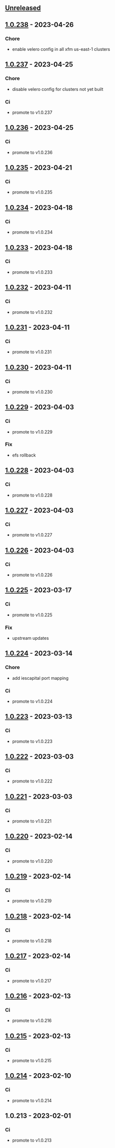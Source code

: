 <a name="unreleased"></a>
## [Unreleased]


<a name="1.0.238"></a>
## [1.0.238] - 2023-04-26
### Chore
- enable velero config in all xfm us-east-1 clusters


<a name="1.0.237"></a>
## [1.0.237] - 2023-04-25
### Chore
- disable velero config for clusters not yet built

### Ci
- promote to v1.0.237


<a name="1.0.236"></a>
## [1.0.236] - 2023-04-25
### Ci
- promote to v1.0.236


<a name="1.0.235"></a>
## [1.0.235] - 2023-04-21
### Ci
- promote to v1.0.235


<a name="1.0.234"></a>
## [1.0.234] - 2023-04-18
### Ci
- promote to v1.0.234


<a name="1.0.233"></a>
## [1.0.233] - 2023-04-18
### Ci
- promote to v1.0.233


<a name="1.0.232"></a>
## [1.0.232] - 2023-04-11
### Ci
- promote to v1.0.232


<a name="1.0.231"></a>
## [1.0.231] - 2023-04-11
### Ci
- promote to v1.0.231


<a name="1.0.230"></a>
## [1.0.230] - 2023-04-11
### Ci
- promote to v1.0.230


<a name="1.0.229"></a>
## [1.0.229] - 2023-04-03
### Ci
- promote to v1.0.229

### Fix
- efs rollback


<a name="1.0.228"></a>
## [1.0.228] - 2023-04-03
### Ci
- promote to v1.0.228


<a name="1.0.227"></a>
## [1.0.227] - 2023-04-03
### Ci
- promote to v1.0.227


<a name="1.0.226"></a>
## [1.0.226] - 2023-04-03
### Ci
- promote to v1.0.226


<a name="1.0.225"></a>
## [1.0.225] - 2023-03-17
### Ci
- promote to v1.0.225

### Fix
- upstream updates


<a name="1.0.224"></a>
## [1.0.224] - 2023-03-14
### Chore
- add iescapital port mapping

### Ci
- promote to v1.0.224


<a name="1.0.223"></a>
## [1.0.223] - 2023-03-13
### Ci
- promote to v1.0.223


<a name="1.0.222"></a>
## [1.0.222] - 2023-03-03
### Ci
- promote to v1.0.222


<a name="1.0.221"></a>
## [1.0.221] - 2023-03-03
### Ci
- promote to v1.0.221


<a name="1.0.220"></a>
## [1.0.220] - 2023-02-14
### Ci
- promote to v1.0.220


<a name="1.0.219"></a>
## [1.0.219] - 2023-02-14
### Ci
- promote to v1.0.219


<a name="1.0.218"></a>
## [1.0.218] - 2023-02-14
### Ci
- promote to v1.0.218


<a name="1.0.217"></a>
## [1.0.217] - 2023-02-14
### Ci
- promote to v1.0.217


<a name="1.0.216"></a>
## [1.0.216] - 2023-02-13
### Ci
- promote to v1.0.216


<a name="1.0.215"></a>
## [1.0.215] - 2023-02-13
### Ci
- promote to v1.0.215


<a name="1.0.214"></a>
## [1.0.214] - 2023-02-10
### Ci
- promote to v1.0.214


<a name="1.0.213"></a>
## 1.0.213 - 2023-02-01
### Ci
- promote to v1.0.213


[Unreleased]: https://gitlab.industrysoftware.automation.siemens.com/caas-ops/helm-external/compare/1.0.238...HEAD
[1.0.238]: https://gitlab.industrysoftware.automation.siemens.com/caas-ops/helm-external/compare/1.0.237...1.0.238
[1.0.237]: https://gitlab.industrysoftware.automation.siemens.com/caas-ops/helm-external/compare/1.0.236...1.0.237
[1.0.236]: https://gitlab.industrysoftware.automation.siemens.com/caas-ops/helm-external/compare/1.0.235...1.0.236
[1.0.235]: https://gitlab.industrysoftware.automation.siemens.com/caas-ops/helm-external/compare/1.0.234...1.0.235
[1.0.234]: https://gitlab.industrysoftware.automation.siemens.com/caas-ops/helm-external/compare/1.0.233...1.0.234
[1.0.233]: https://gitlab.industrysoftware.automation.siemens.com/caas-ops/helm-external/compare/1.0.232...1.0.233
[1.0.232]: https://gitlab.industrysoftware.automation.siemens.com/caas-ops/helm-external/compare/1.0.231...1.0.232
[1.0.231]: https://gitlab.industrysoftware.automation.siemens.com/caas-ops/helm-external/compare/1.0.230...1.0.231
[1.0.230]: https://gitlab.industrysoftware.automation.siemens.com/caas-ops/helm-external/compare/1.0.229...1.0.230
[1.0.229]: https://gitlab.industrysoftware.automation.siemens.com/caas-ops/helm-external/compare/1.0.228...1.0.229
[1.0.228]: https://gitlab.industrysoftware.automation.siemens.com/caas-ops/helm-external/compare/1.0.227...1.0.228
[1.0.227]: https://gitlab.industrysoftware.automation.siemens.com/caas-ops/helm-external/compare/1.0.226...1.0.227
[1.0.226]: https://gitlab.industrysoftware.automation.siemens.com/caas-ops/helm-external/compare/1.0.225...1.0.226
[1.0.225]: https://gitlab.industrysoftware.automation.siemens.com/caas-ops/helm-external/compare/1.0.224...1.0.225
[1.0.224]: https://gitlab.industrysoftware.automation.siemens.com/caas-ops/helm-external/compare/1.0.223...1.0.224
[1.0.223]: https://gitlab.industrysoftware.automation.siemens.com/caas-ops/helm-external/compare/1.0.222...1.0.223
[1.0.222]: https://gitlab.industrysoftware.automation.siemens.com/caas-ops/helm-external/compare/1.0.221...1.0.222
[1.0.221]: https://gitlab.industrysoftware.automation.siemens.com/caas-ops/helm-external/compare/1.0.220...1.0.221
[1.0.220]: https://gitlab.industrysoftware.automation.siemens.com/caas-ops/helm-external/compare/1.0.219...1.0.220
[1.0.219]: https://gitlab.industrysoftware.automation.siemens.com/caas-ops/helm-external/compare/1.0.218...1.0.219
[1.0.218]: https://gitlab.industrysoftware.automation.siemens.com/caas-ops/helm-external/compare/1.0.217...1.0.218
[1.0.217]: https://gitlab.industrysoftware.automation.siemens.com/caas-ops/helm-external/compare/1.0.216...1.0.217
[1.0.216]: https://gitlab.industrysoftware.automation.siemens.com/caas-ops/helm-external/compare/1.0.215...1.0.216
[1.0.215]: https://gitlab.industrysoftware.automation.siemens.com/caas-ops/helm-external/compare/1.0.214...1.0.215
[1.0.214]: https://gitlab.industrysoftware.automation.siemens.com/caas-ops/helm-external/compare/1.0.213...1.0.214
